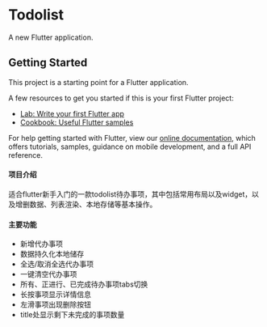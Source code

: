 # Todolist

A new Flutter application.

## Getting Started

This project is a starting point for a Flutter application.

A few resources to get you started if this is your first Flutter project:

- [Lab: Write your first Flutter app](https://flutter.dev/docs/get-started/codelab)
- [Cookbook: Useful Flutter samples](https://flutter.dev/docs/cookbook)

For help getting started with Flutter, view our
[online documentation](https://flutter.dev/docs), which offers tutorials,
samples, guidance on mobile development, and a full API reference.

#### 项目介绍

适合flutter新手入门的一款todolist待办事项，其中包括常用布局以及widget，以及增删数据、列表渲染、本地存储等基本操作。

#### 主要功能
- 新增代办事项
- 数据持久化本地储存
- 全选/取消全选代办事项
- 一键清空代办事项
- 所有、正进行、已完成待办事项tabs切换
- 长按事项显示详情信息
- 左滑事项出现删除按钮
- title处显示剩下未完成的事项数量
